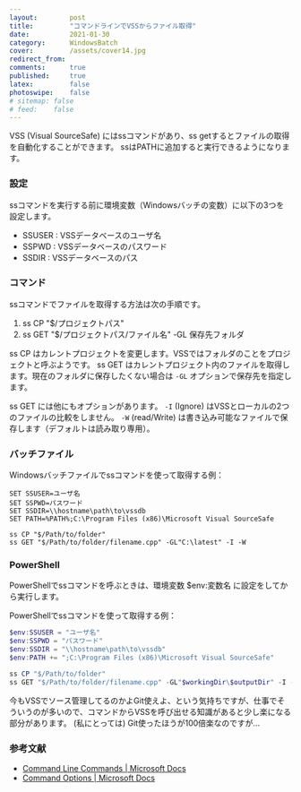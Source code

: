 ```yaml
---
layout:        post
title:         "コマンドラインでVSSからファイル取得"
date:          2021-01-30
category:      WindowsBatch
cover:         /assets/cover14.jpg
redirect_from:
comments:      true
published:     true
latex:         false
photoswipe:    false
# sitemap: false
# feed:    false
---
```


VSS (Visual SourceSafe) にはssコマンドがあり、ss getするとファイルの取得を自動化することができます。
ssはPATHに追加すると実行できるようになります。

### 設定

ssコマンドを実行する前に環境変数（Windowsバッチの変数）に以下の3つを設定します。

- SSUSER : VSSデータベースのユーザ名
- SSPWD : VSSデータベースのパスワード
- SSDIR : VSSデータベースのパス

### コマンド

ssコマンドでファイルを取得する方法は次の手順です。

1. ss CP "$/プロジェクトパス"
2. ss GET "$/プロジェクトパス/ファイル名" -GL 保存先フォルダ

ss CP はカレントプロジェクトを変更します。VSSではフォルダのことをプロジェクトと呼ぶようです。
ss GET はカレントプロジェクト内のファイルを取得します。現在のフォルダに保存したくない場合は `-GL` オプションで保存先を指定します。

ss GET には他にもオプションがあります。
`-I` (Ignore) はVSSとローカルの2つのファイルの比較をしません。
`-W` (read/Write) は書き込み可能なファイルで保存します（デフォルトは読み取り専用）。

### バッチファイル

Windowsバッチファイルでssコマンドを使って取得する例：

```batch
SET SSUSER=ユーザ名
SET SSPWD=パスワード
SET SSDIR=\\hostname\path\to\vssdb
SET PATH=%PATH%;C:\Program Files (x86)\Microsoft Visual SourceSafe

ss CP "$/Path/to/folder"
ss GET "$/Path/to/folder/filename.cpp" -GL"C:\latest" -I -W
```

### PowerShell

PowerShellでssコマンドを呼ぶときは、環境変数 $env:変数名 に設定をしてから実行します。

PowerShellでssコマンドを使って取得する例：

```powershell
$env:SSUSER = "ユーザ名"
$env:SSPWD = "パスワード"
$env:SSDIR = "\\hostname\path\to\vssdb"
$env:PATH += ";C:\Program Files (x86)\Microsoft Visual SourceSafe"

ss CP "$/Path/to/folder"
ss GET "$/Path/to/folder/filename.cpp" -GL"$workingDir\$outputDir" -I -W
```

今もVSSでソース管理してるのかよGit使えよ、という気持ちですが、仕事でそういうのが多いので、コマンドからVSSを呼び出せる知識があると少し楽になる部分があります。
(私にとっては) Git使ったほうが100倍楽なのですが...


### 参考文献

- [Command Line Commands \| Microsoft Docs](https://docs.microsoft.com/en-us/previous-versions/003ssz4z%28v=vs.80%29)
- [Command Options \| Microsoft Docs](https://docs.microsoft.com/en-us/previous-versions/hsxzf2az%28v=vs.80%29)
